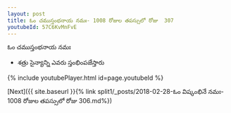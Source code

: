 ```yaml
---
layout: post
title: ఓం చముస్తంభనాయ నమః- 1008 రోజుల తపస్సులో రోజు  307
youtubeId: 57C6KvMnFvE
---
```

 
 
 ఓం చముస్తంభనాయ నమః  
 
 -  శత్రు సైన్యాన్ని ఎవరు స్తంభింపజేస్తారు 
 
  
 
  
 
 
 
 
 
 


{% include youtubePlayer.html id=page.youtubeId %}
 
[Next]({{ site.baseurl }}{% link  split1/_posts/2018-02-28-ఓం విష్కంభినే నమః- 1008 రోజుల తపస్సులో రోజు  306.md%})
 
